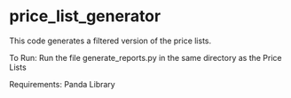 # price_list_generator

This code generates a filtered version of the price lists. 

To Run: 
Run the file generate_reports.py in the same directory as the Price Lists 

Requirements: 
Panda Library 

